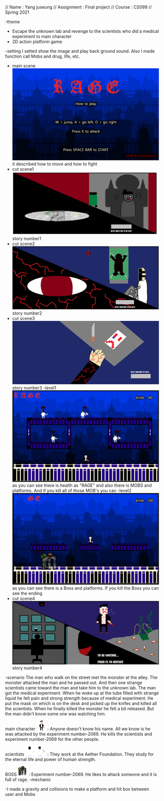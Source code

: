 // Name       : Yang juseung
// Assignment : Final project
// Course     : CS099
// Spring 2021

-theme

- Escape the unknown lab and revenge to the scientists who did a medical experiment to main character
- 2D action platform game

-setting
I setted show the image and play back ground sound. Also I made function call Mobs and drug, life, etc.

- main scene
![main scene](image/mainscrene.png)
it described how to move and how to fight
- cut scene1
![cut scene1](image/cut%20scene%201.png)
story number1
- cut scene2
![cut scene2](image/cut%20scene%202.png)
story number2
- cut scene3
![cut scene3](image/cut%20scene%203.png)
story number3
-level1 
![level 1](image/stage1.png)
as you can see there is health as "RAGE" and also there is MOBS and platforms. And if you kill all of those MOB's you can 
-level2
![level 2](image/stage2.png)
as you can see there is a Boss and platforms. If you kill the Boss you can see the ending
- cut scene4
![cut scene4](image/last%20winning%20scene.png)
story number4

-scenario
The man who walk on the street met the monster at the alley. The monster attacked the man and he passed out. And then one strange scientists came toward the man and take him to the unknown lab. The man got the medical experiment. When he woke up at the tube filled with strange liquid he felt pain and strong strength because of medical experiment. He put the mask on which is on the desk and picked up the knifes and killed all the scientists. When he finally killed the monster he felt a bit released. But the man didn't know some one was watching him.

main character
![main character](image/main.r.png)
 : Anyone doesn't know his name. All we know is he was attacked by the experiment number-2069. He kills the scientists and experiment number-2069 for the other people.

scientists 
![scientists](image/villian.r.png)
![scientists](image/villian2.r.png)
: They work at the Aether Foundation. They study for the eternal life and power of human strength.

BOSS
![BOSS](image/Boss%20-%20r%20-%20walk4.png)
: Experiment number-2069. He likes to attack someone and it is full of rage.
-mechanic

-I made a gravity and collisions to make a platform and hit box between user and Mobs